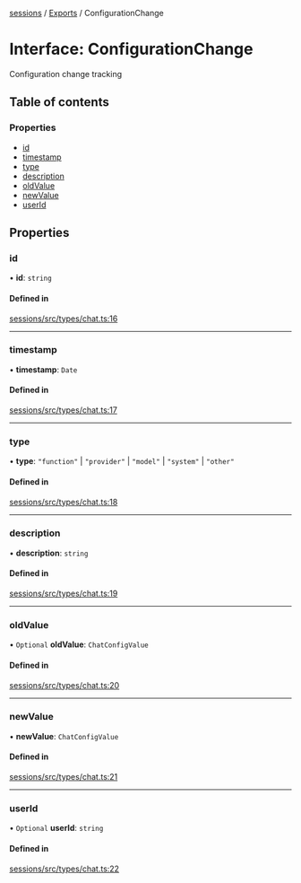 <!-- 
 ⚠️  AUTO-GENERATED FILE - DO NOT EDIT MANUALLY
 This file is automatically generated by scripts/docs-generator.js
 To make changes, edit the source TypeScript files or update the generator script
-->

[sessions](../../) / [Exports](../modules) / ConfigurationChange

# Interface: ConfigurationChange

Configuration change tracking

## Table of contents

### Properties

- [id](ConfigurationChange#id)
- [timestamp](ConfigurationChange#timestamp)
- [type](ConfigurationChange#type)
- [description](ConfigurationChange#description)
- [oldValue](ConfigurationChange#oldvalue)
- [newValue](ConfigurationChange#newvalue)
- [userId](ConfigurationChange#userid)

## Properties

### id

• **id**: `string`

#### Defined in

[sessions/src/types/chat.ts:16](https://github.com/woojubb/robota/blob/87419dbb26faf50d7f1d60ae717fbe215743d1f6/packages/sessions/src/types/chat.ts#L16)

___

### timestamp

• **timestamp**: `Date`

#### Defined in

[sessions/src/types/chat.ts:17](https://github.com/woojubb/robota/blob/87419dbb26faf50d7f1d60ae717fbe215743d1f6/packages/sessions/src/types/chat.ts#L17)

___

### type

• **type**: ``"function"`` \| ``"provider"`` \| ``"model"`` \| ``"system"`` \| ``"other"``

#### Defined in

[sessions/src/types/chat.ts:18](https://github.com/woojubb/robota/blob/87419dbb26faf50d7f1d60ae717fbe215743d1f6/packages/sessions/src/types/chat.ts#L18)

___

### description

• **description**: `string`

#### Defined in

[sessions/src/types/chat.ts:19](https://github.com/woojubb/robota/blob/87419dbb26faf50d7f1d60ae717fbe215743d1f6/packages/sessions/src/types/chat.ts#L19)

___

### oldValue

• `Optional` **oldValue**: `ChatConfigValue`

#### Defined in

[sessions/src/types/chat.ts:20](https://github.com/woojubb/robota/blob/87419dbb26faf50d7f1d60ae717fbe215743d1f6/packages/sessions/src/types/chat.ts#L20)

___

### newValue

• **newValue**: `ChatConfigValue`

#### Defined in

[sessions/src/types/chat.ts:21](https://github.com/woojubb/robota/blob/87419dbb26faf50d7f1d60ae717fbe215743d1f6/packages/sessions/src/types/chat.ts#L21)

___

### userId

• `Optional` **userId**: `string`

#### Defined in

[sessions/src/types/chat.ts:22](https://github.com/woojubb/robota/blob/87419dbb26faf50d7f1d60ae717fbe215743d1f6/packages/sessions/src/types/chat.ts#L22)
